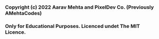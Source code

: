 ### Copyright (c) 2022 Aarav Mehta and PixelDev Co. (Previously AMehtaCodes)
### Only for Educational Purposes. Licenced undet The MIT Licence.